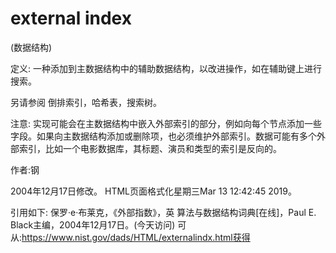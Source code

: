# external index


(数据结构)



定义:
一种添加到主数据结构中的辅助数据结构，以改进操作，如在辅助键上进行搜索。



另请参阅
倒排索引，哈希表，搜索树。



注意:
实现可能会在主数据结构中嵌入外部索引的部分，例如向每个节点添加一些字段。如果向主数据结构添加或删除项，也必须维护外部索引。数据可能有多个外部索引，比如一个电影数据库，其标题、演员和类型的索引是反向的。


作者:钢







2004年12月17日修改。
HTML页面格式化星期三Mar 13 12:42:45 2019。



引用如下:
保罗·e·布莱克，《外部指数》，英
算法与数据结构词典[在线]，Paul E. Black主编，2004年12月17日。(今天访问)
可从:https://www.nist.gov/dads/HTML/externalindx.html获得